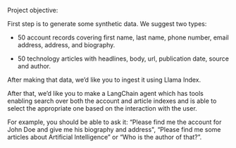 Project objective:

First step is to generate some synthetic data. We suggest two types:

- 50 account records covering first name, last name, phone number, email address, address, and biography.

- 50 technology articles with headlines, body, url, publication date, source and author.

After making that data, we’d like you to ingest it using Llama Index.

After that, we’d like you to make a LangChain agent which has tools enabling search over both the account and article indexes and is able to select the appropriate one based on the interaction with the user.

For example, you should be able to ask it: “Please find me the account for John Doe and give me his biography and address", “Please find me some articles about Artificial Intelligence” or “Who is the author of that?”.